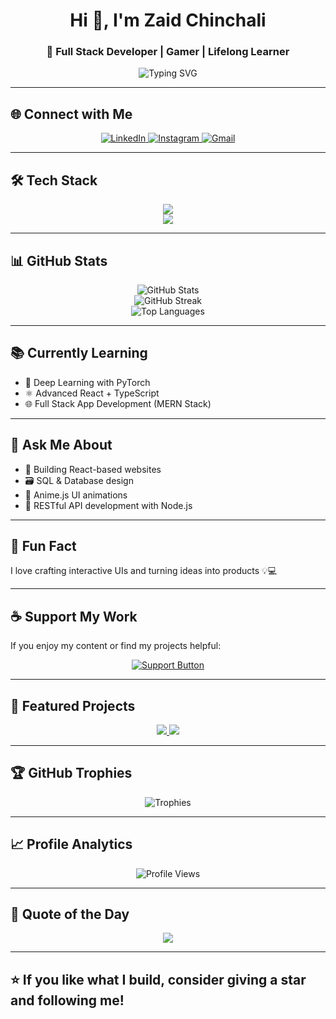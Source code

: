 <h1 align="center">Hi 👋, I'm Zaid Chinchali</h1>
<h3 align="center">🚀 Full Stack Developer | Gamer | Lifelong Learner</h3>

<p align="center">
  <img src="https://readme-typing-svg.demolab.com?font=Fira+Code&pause=1000&color=00FFAD&center=true&vCenter=true&width=500&lines=Web+Developer+%7C+AI%2FML+Lover;Passionate+about+Deep+Learning+%26+Tech;Always+Learning+New+Things!;Let's+Build+Cool+Stuff+Together+🤝" alt="Typing SVG" />
</p>

---

## 🌐 Connect with Me

<p align="center">
  <a href="https://www.linkedin.com/in/zaid-chinchali/" target="_blank">
    <img src="https://img.shields.io/badge/LinkedIn-0A66C2?style=for-the-badge&logo=linkedin&logoColor=white" alt="LinkedIn" />
  </a>
  <a href="https://www.instagram.com/zaidchinchali/" target="_blank">
    <img src="https://img.shields.io/badge/Instagram-E4405F?style=for-the-badge&logo=instagram&logoColor=white" alt="Instagram" />
  </a>
  <a href="mailto:chinchalizaid@gmail.com" target="_blank">
    <img src="https://img.shields.io/badge/Gmail-D14836?style=for-the-badge&logo=gmail&logoColor=white" alt="Gmail" />
  </a>
</p>

---

## 🛠️ Tech Stack

<p align="center">
  <img src="https://skillicons.dev/icons?i=html,css,js,ts,python,c,cpp,java,sql,mysql,arduino" /><br/>
  <img src="https://skillicons.dev/icons?i=react,bootstrap,tailwind,animejs,express,nodejs,vscode,github,git" />
</p>

---

## 📊 GitHub Stats

<p align="center">
  <img src="https://github-readme-stats.vercel.app/api?username=freakzen&show_icons=true&theme=radical" alt="GitHub Stats" /><br/>
  <img src="https://github-readme-streak-stats.herokuapp.com/?user=freakzen&theme=radical" alt="GitHub Streak" /><br/>
  <img src="https://github-readme-stats.vercel.app/api/top-langs/?username=freakzen&layout=compact&theme=radical" alt="Top Languages" />
</p>

---

## 📚 Currently Learning

- 🔬 Deep Learning with PyTorch  
- ⚛️ Advanced React + TypeScript  
- 🌐 Full Stack App Development (MERN Stack)

---

## 💬 Ask Me About

- 🚀 Building React-based websites  
- 🗃️ SQL & Database design  
- 🎨 Anime.js UI animations  
- 🔧 RESTful API development with Node.js

---

## 🎯 Fun Fact

I love crafting interactive UIs and turning ideas into products 💡💻

---

## ☕ Support My Work

If you enjoy my content or find my projects helpful:

<p align="center">
  <a href="upi://pay?pa=chinchalizaid@okhdfcbank@upi&pn=Zaid%20Chinchali&cu=INR">
    <img src="https://img.shields.io/badge/Buy Me a Coffee-FFDD00?style=for-the-badge&logo=buy-me-a-coffee&logoColor=black" alt="Support Button"/>
  </a>
</p>

---

## 📌 Featured Projects

<p align="center">
  <a href="https://github.com/freakzen/project-1">
    <img src="https://github-readme-stats.vercel.app/api/pin/?username=freakzen&repo=project-1&theme=radical" />
  </a>
  <a href="https://github.com/freakzen/project-2">
    <img src="https://github-readme-stats.vercel.app/api/pin/?username=freakzen&repo=project-2&theme=radical" />
  </a>
</p>

---

## 🏆 GitHub Trophies

<p align="center">
  <img src="https://github-profile-trophy.vercel.app/?username=freakzen&theme=radical&margin-w=15&no-bg=true" alt="Trophies" />
</p>

---

## 📈 Profile Analytics

<p align="center">
  <img src="https://komarev.com/ghpvc/?username=freakzen&label=Profile%20Views&color=0e75b6&style=flat" alt="Profile Views" />
</p>

---

## 📌 Quote of the Day

<p align="center">
  <img src="https://quotes-github-readme.vercel.app/api?type=horizontal&theme=radical" />
</p>

---

## ⭐️ If you like what I build, consider giving a star and following me!
